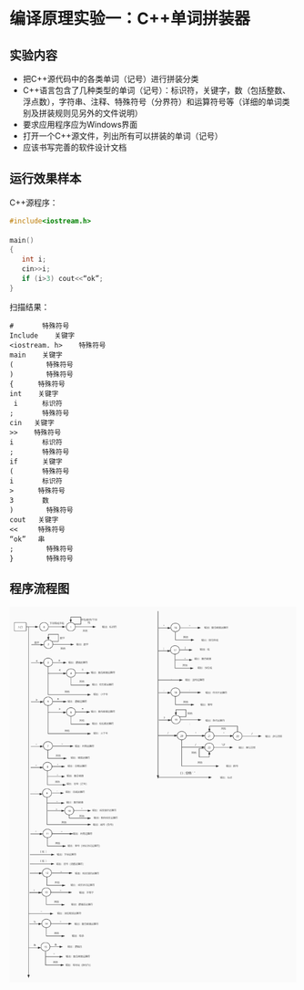 # 编译原理实验一：C++单词拼装器

## 实验内容

+ 把C++源代码中的各类单词（记号）进行拼装分类
+ C++语言包含了几种类型的单词（记号）：标识符，关键字，数（包括整数、浮点数），字符串、注释、特殊符号（分界符）和运算符号等（详细的单词类别及拼装规则见另外的文件说明）
+ 要求应用程序应为Windows界面
+ 打开一个C++源文件，列出所有可以拼装的单词（记号）
+ 应该书写完善的软件设计文档

## 运行效果样本

C++源程序：

```c++
#include<iostream.h>

main()
{
   int i;
   cin>>i;
   if (i>3) cout<<“ok”;
}
```


扫描结果：

```
#       特殊符号
Include    关键字
<iostream. h>    特殊符号
main    关键字
(        特殊符号
)        特殊符号
{      特殊符号
int    关键字
 i      标识符
;       特殊符号
cin   关键字
>>    特殊符号
i       标识符
;       特殊符号
if      关键字       
(       特殊符号
i       标识符
>      特殊符号
3       数
)        特殊符号
cout   关键字
<<     特殊符号
“ok”   串
;        特殊符号
}        特殊符号
```



## 程序流程图

![流程图](程序流程图.jpg)





